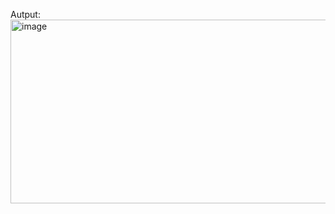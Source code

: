Autput:
<img width="911" height="294" alt="image" src="https://github.com/user-attachments/assets/db747d82-8bf3-4586-a362-fd2057f69603" />

